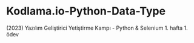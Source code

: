 # Kodlama.io-Python-Data-Type
(2023) Yazılım Geliştirici Yetiştirme Kampı - Python &amp; Selenium 1. hafta 1. ödev
